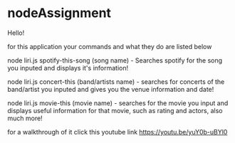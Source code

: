 # nodeAssignment

Hello! 

for this application your commands and what they do are listed below

node liri.js spotify-this-song (song name) - Searches spotify for the song you inputed and displays it's information!

node liri.js concert-this (band/artists name) - searches for concerts of the band/artist you inputed and gives you the venue information and date!

node liri.js movie-this (movie name) - searches for the movie you input and displays useful information for that movie, such as rating and actors, also much more!

for a walkthrough of it click this youtube link https://youtu.be/yuY0b-uBYl0